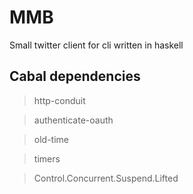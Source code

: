 # MMB
Small twitter client for cli written in haskell


Cabal dependencies 
-----------------------
>http-conduit

>authenticate-oauth 

>old-time

>timers 

>Control.Concurrent.Suspend.Lifted

